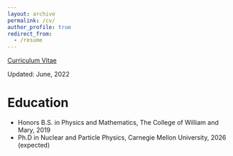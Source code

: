 ```yaml
---
layout: archive
permalink: /cv/
author_profile: true
redirect_from:
  - /resume
---
```


[Curriculum Vitae](http://zabaldwin.github.io/files/Gradschool_CV-3.pdf)

Updated: June, 2022

Education
======
* Honors B.S. in Physics and Mathematics, The College of William and Mary, 2019
* Ph.D in Nuclear and Particle Physics, Carnegie Mellon University, 2026 (expected)


